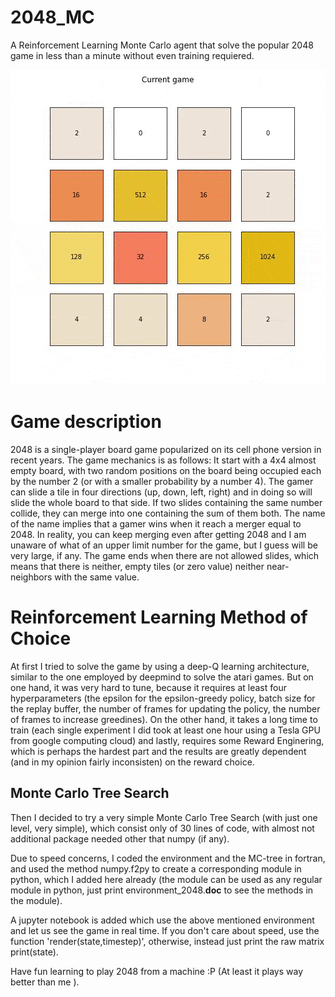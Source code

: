 # 2048_MC

A Reinforcement Learning Monte Carlo agent that solve the popular 2048 game in less than a minute without even training requiered.

 ![Alt Text](https://github.com/cargicar/2048_MC/blob/main/2048_short.gif)

# Game description

2048 is a single-player board game popularized on its cell phone version in recent years. The game mechanics is as follows: It start with a 4x4 almost empty board, with two random positions on the board being occupied each by the number 2 (or with a smaller probability by a number 4). The gamer can slide a tile in four directions (up, down, left, right) and in doing so will slide the whole board to that side. If two slides containing the same number collide, they can merge into one containing the sum of them both. The name of the name implies that a gamer wins when it reach a merger equal to 2048. In reality, you can keep merging even after getting 2048 and I am unaware of what of an upper limit number for the game, but I guess will be very large, if any. The game ends when there are not allowed slides, which means that there is neither, empty tiles (or zero value) neither near-neighbors with the same value.

# Reinforcement Learning Method of Choice

At first I tried to solve the game by using a deep-Q learning architecture, similar to the one employed by deepmind to solve the atari games. But on one hand, it was very hard to tune, because it requires at least four hyperparameters (the epsilon for the epsilon-greedy policy, batch size for the replay buffer, the number of frames for updating the policy, the number of frames to increase greedines). On the other hand, it takes a long time to train (each single experiment I did took at least one hour using a Tesla GPU from google computing cloud) and lastly, requires some Reward Enginering, which is perhaps the hardest part and the results are greatly dependent (and in my opinion fairly inconsisten) on the reward choice. 

## Monte Carlo Tree Search

Then I decided to try a very simple Monte Carlo Tree Search (with just one level, very simple), which consist only of 30 lines of code, with almost not additional package needed other that numpy (if any). 

Due to speed concerns, I coded the environment and the MC-tree in fortran, and used the method numpy.f2py to create a corresponding module in python, which I added here already (the module can be used as any regular module in python, just print environment_2048.__doc__ to see the methods in the module). 

A jupyter notebook is added which use the above mentioned environment and let us see the game in real time. If you don't care about speed, use the function 'render(state,timestep)',  otherwise, instead just print the raw matrix print(state).

Have fun learning to play 2048 from a machine :P (At least it plays way better than me ).



